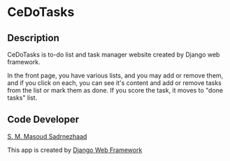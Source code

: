 # CeDoTasks

## Description

CeDoTasks is to-do list and task manager website created by Django web framework.

In the front page, you have various lists, and you may add or remove them, and if you click on each, you can see it's content and add or remove tasks from the list or mark them as done. If you score the task, it moves to "done tasks" list.

## Code Developer

[S. M. Masoud Sadrnezhaad](http://sadrnezhaad.ir/smm)

This app is created by [Django Web Framework](https://www.djangoproject.com)
